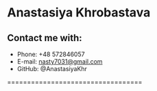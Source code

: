 # **Anastasiya Khrobastava**

## Contact me with:
* Phone: +48 572846057
* E-mail: nasty7031@gmail.com
* GitHub: @AnastasiyaKhr

==================================

## 
